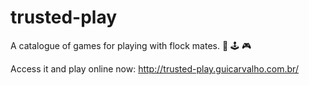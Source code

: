 # trusted-play

A catalogue of games for playing with flock mates. 🎯 🕹 🎮

Access it and play online now: http://trusted-play.guicarvalho.com.br/
